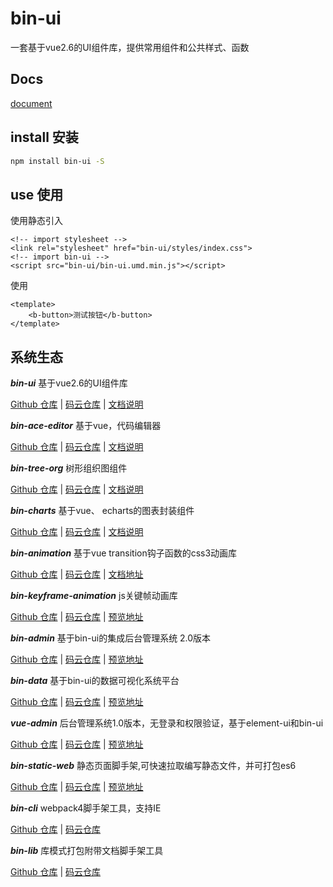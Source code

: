 # bin-ui

一套基于vue2.6的UI组件库，提供常用组件和公共样式、函数

## Docs

[document](https://wangbin3162.gitee.io/bin-ui/)

## install 安装

```bash
npm install bin-ui -S
```

## use 使用

使用静态引入

```
<!-- import stylesheet -->
<link rel="stylesheet" href="bin-ui/styles/index.css">
<!-- import bin-ui -->
<script src="bin-ui/bin-ui.umd.min.js"></script>
```

使用

```vue
<template>
    <b-button>测试按钮</b-button>
</template>
```

## 系统生态

***bin-ui*** 基于vue2.6的UI组件库

<a href="https://github.com/wangbin3162/bin-ui/" target="_blank">Github 仓库</a> | 
<a href="https://gitee.com/wangbin3162/bin-ui/" target="_blank">码云仓库</a> | 
<a href="https://wangbin3162.gitee.io/bin-ui/" target="_blank">文档说明</a>

***bin-ace-editor*** 基于vue，代码编辑器

<a href="https://github.com/wangbin3162/bin-ace-editor/" target="_blank">Github 仓库</a> | 
<a href="https://gitee.com/wangbin3162/bin-ace-editor/" target="_blank">码云仓库</a> | 
<a href="https://wangbin3162.gitee.io/bin-ace-editor/" target="_blank">文档说明</a>

***bin-tree-org*** 树形组织图组件

<a href="https://github.com/wangbin3162/bin-tree-org/" target="_blank">Github 仓库</a> | 
<a href="https://gitee.com/wangbin3162/bin-tree-org/" target="_blank">码云仓库</a> | 
<a href="https://wangbin3162.gitee.io/bin-tree-org" target="_blank">文档说明</a>

***bin-charts*** 基于vue、 echarts的图表封装组件

<a href="https://github.com/wangbin3162/bin-charts/" target="_blank">Github 仓库</a> | 
<a href="https://gitee.com/wangbin3162/bin-charts/" target="_blank">码云仓库</a> | 
<a href="https://wangbin3162.gitee.io/bin-charts/" target="_blank">文档说明</a>

***bin-animation*** 基于vue transition钩子函数的css3动画库

<a href="https://github.com/wangbin3162/bin-animation/" target="_blank">Github 仓库</a> | 
<a href="https://gitee.com/wangbin3162/bin-animation/" target="_blank">码云仓库</a> | 
<a href="https://wangbin3162.gitee.io/bin-animation/" target="_blank">文档地址</a>

***bin-keyframe-animation*** js关键帧动画库

<a href="https://github.com/wangbin3162/bin-keyframe-animation/" target="_blank">Github 仓库</a> | 
<a href="https://gitee.com/wangbin3162/bin-keyframe-animation/" target="_blank">码云仓库</a> | 
<a href="https://wangbin3162.gitee.io/bin-keyframe-animation/" target="_blank">预览地址</a>

***bin-admin*** 基于bin-ui的集成后台管理系统 2.0版本

<a href="https://github.com/wangbin3162/bin-admin/" target="_blank">Github 仓库</a> | 
<a href="https://gitee.com/wangbin3162/bin-admin/" target="_blank">码云仓库</a> | 
<a href="https://wangbin3162.gitee.io/bin-admin/" target="_blank">预览地址</a>

***bin-data*** 基于bin-ui的数据可视化系统平台

<a href="https://github.com/wangbin3162/bin-data/" target="_blank">Github 仓库</a> | 
<a href="https://gitee.com/wangbin3162/bin-data/" target="_blank">码云仓库</a> | 
<a href="https://wangbin3162.gitee.io/bin-data/" target="_blank">预览地址</a>

***vue-admin*** 后台管理系统1.0版本，无登录和权限验证，基于element-ui和bin-ui

<a href="https://github.com/wangbin3162/vue-admin/" target="_blank">Github 仓库</a> | 
<a href="https://gitee.com/wangbin3162/vue-admin/" target="_blank">码云仓库</a> | 
<a href="https://wangbin3162.gitee.io/vue-admin/" target="_blank">预览地址</a>

***bin-static-web*** 静态页面脚手架,可快速拉取编写静态文件，并可打包es6

<a href="https://github.com/wangbin3162/bin-static-web/" target="_blank">Github 仓库</a> | 
<a href="https://gitee.com/wangbin3162/bin-static-web/" target="_blank">码云仓库</a> | 
<a href="https://wangbin3162.gitee.io/bin-static-web/" target="_blank">预览地址</a>

***bin-cli*** webpack4脚手架工具，支持IE

<a href="https://github.com/wangbin3162/bin-cli/" target="_blank">Github 仓库</a> | 
<a href="https://gitee.com/wangbin3162/bin-cli/" target="_blank">码云仓库</a>

***bin-lib*** 库模式打包附带文档脚手架工具

<a href="https://github.com/wangbin3162/bin-lib/" target="_blank">Github 仓库</a> | 
<a href="https://gitee.com/wangbin3162/bin-lib/" target="_blank">码云仓库</a>


